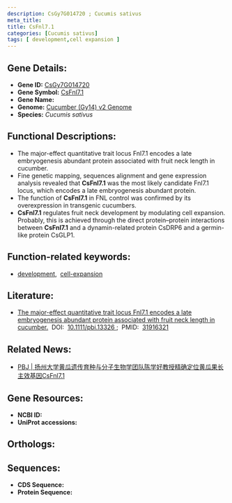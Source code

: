 ```yaml
---
description: CsGy7G014720 ; Cucumis sativus
meta_title:
title: CsFnl7.1
categories: [Cucumis sativus]
tags: [ development,cell expansion ]
---
```


## Gene Details:
- **Gene ID:**	[CsGy7G014720]()
- **Gene Symbol:** <u> CsFnl7.1 </u>
- **Gene Name:** 
- **Genome:** [Cucumber (Gy14) v2 Genome]()
- **Species:** *Cucumis sativus*

## Functional Descriptions:
   - The major-effect quantitative trait locus Fnl7.1 encodes a late embryogenesis abundant protein associated with fruit neck length in cucumber.
   - Fine genetic mapping, sequences alignment and gene expression analysis revealed that **CsFnl7.1** was the most likely candidate Fnl7.1 locus, which encodes a late embryogenesis abundant protein.
   - The function of **CsFnl7.1** in FNL control was confirmed by its overexpression in transgenic cucumbers.
   - **CsFnl7.1** regulates fruit neck development by modulating cell expansion. Probably, this is achieved through the direct protein–protein interactions between **CsFnl7.1** and a dynamin-related protein CsDRP6 and a germin-like protein CsGLP1.

## Function-related keywords:
   - [development](/tags/development/),&nbsp;&nbsp;[cell-expansion](/tags/cell-expansion/)

## Literature:
   - [The major-effect quantitative trait locus Fnl7.1 encodes a late embryogenesis abundant protein associated with fruit neck length in cucumber.]( https://onlinelibrary.wiley.com/doi/10.1111/pbi.13326)&nbsp;&nbsp;DOI:&nbsp;&nbsp;[10.1111/pbi.13326 ](https://onlinelibrary.wiley.com/doi/10.1111/pbi.13326);&nbsp;&nbsp;PMID:&nbsp;&nbsp;[31916321](https://pubmed.ncbi.nlm.nih.gov/31916321/)

## Related News:
   - [PBJ | 扬州大学黄瓜遗传育种与分子生物学团队陈学好教授精确定位黄瓜果长主效基因CsFnl7.1](https://mp.weixin.qq.com/s?__biz=Mzg3MDEwNDEyMg==&mid=2247486890&idx=1&sn=96a46a341f34166a28267e9a11f21830&chksm=ce93a0fff9e429e98208800c85ff2366ad04ec3d8da45c3d343a1ac342aa4442887b29c5be4f&scene=27#wechat_redirect)

## Gene Resources:
- **NCBI ID:**  [](https://www.ncbi.nlm.nih.gov/gene/?term=)
- **UniProt accessions:** [](https://www.uniprot.org/uniprotkb//entry)

## Orthologs:

## Sequences:
- **CDS Sequence:**
- **Protein Sequence:**
